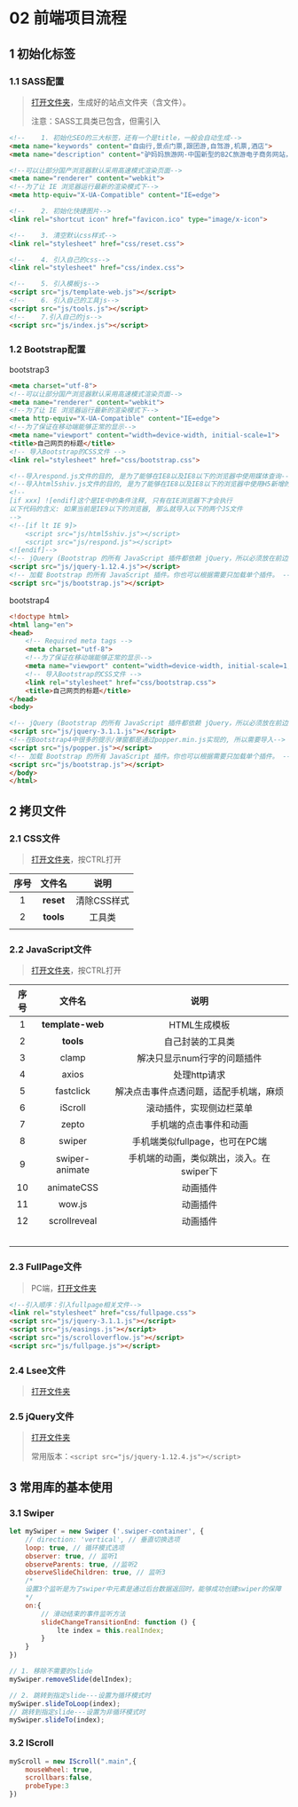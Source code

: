 # 02 前端项目流程



## 1 初始化标签

### 1.1 SASS配置

> [打开文件夹](./lib/project)，生成好的站点文件夹（含文件）。
>
> 注意：SASS工具类已包含，但需引入

```html
<!--    1. 初始化SEO的三大标签，还有一个是title，一般会自动生成-->
<meta name="keywords" content="自由行,景点门票,跟团游,自驾游,机票,酒店">
<meta name="description" content="驴妈妈旅游网-中国新型的B2C旅游电子商务网站，为旅游者提供景区门票">

<!--可以让部分国产浏览器默认采用高速模式渲染页面-->
<meta name="renderer" content="webkit">
<!--为了让 IE 浏览器运行最新的渲染模式下-->
<meta http-equiv="X-UA-Compatible" content="IE=edge">

<!--    2. 初始化快捷图片-->
<link rel="shortcut icon" href="favicon.ico" type="image/x-icon">

<!--    3. 清空默认css样式-->
<link rel="stylesheet" href="css/reset.css">

<!--    4. 引入自己的css-->
<link rel="stylesheet" href="css/index.css">

<!--    5. 引入模板js-->
<script src="js/template-web.js"></script>
<!--    6. 引入自己的工具js-->
<script src="js/tools.js"></script>
<!--    7.引入自己的js-->
<script src="js/index.js"></script>
```

### 1.2 Bootstrap配置

bootstrap3

```html
<meta charset="utf-8">
<!--可以让部分国产浏览器默认采用高速模式渲染页面-->
<meta name="renderer" content="webkit">
<!--为了让 IE 浏览器运行最新的渲染模式下-->
<meta http-equiv="X-UA-Compatible" content="IE=edge">
<!--为了保证在移动端能够正常的显示-->
<meta name="viewport" content="width=device-width, initial-scale=1">
<title>自己网页的标题</title>
<!-- 导入Bootstrap的CSS文件 -->
<link rel="stylesheet" href="css/bootstrap.css">

<!--导入respond.js文件的目的, 是为了能够在IE8以及IE8以下的浏览器中使用媒体查询-->
<!--导入html5shiv.js文件的目的, 是为了能够在IE8以及IE8以下的浏览器中使用H5新增的标签-->
<!--
[if xxx] ![endif]这个是IE中的条件注释, 只有在IE浏览器下才会执行
以下代码的含义: 如果当前是IE9以下的浏览器, 那么就导入以下的两个JS文件
-->
<!--[if lt IE 9]>
    <script src="js/html5shiv.js"></script>
    <script src="js/respond.js"></script>
<![endif]-->
<!-- jQuery (Bootstrap 的所有 JavaScript 插件都依赖 jQuery，所以必须放在前边) -->
<script src="js/jquery-1.12.4.js"></script>
<!-- 加载 Bootstrap 的所有 JavaScript 插件。你也可以根据需要只加载单个插件。 -->
<script src="js/bootstrap.js"></script>
```

bootstrap4

```html
<!doctype html>
<html lang="en">
<head>
    <!-- Required meta tags -->
    <meta charset="utf-8">
    <!--为了保证在移动端能够正常的显示-->
    <meta name="viewport" content="width=device-width, initial-scale=1, shrink-to-fit=no">
    <!-- 导入Bootstrap的CSS文件 -->
    <link rel="stylesheet" href="css/bootstrap.css">
    <title>自己网页的标题</title>
</head>
<body>

<!-- jQuery (Bootstrap 的所有 JavaScript 插件都依赖 jQuery，所以必须放在前边) -->
<script src="js/jquery-3.1.1.js"></script>
<!--在Bootstrap4中很多的提示/弹窗都是通过popper.min.js实现的, 所以需要导入-->
<script src="js/popper.js"></script>
<!-- 加载 Bootstrap 的所有 JavaScript 插件。你也可以根据需要只加载单个插件。 -->
<script src="js/bootstrap.js"></script>
</body>
</html>
```

## 2 拷贝文件



### 2.1 CSS文件

> [打开文件夹](./lib/CSS)，按CTRL打开

| 序号 |  文件名   |    说明     |
| :--: | :-------: | :---------: |
|  1   | **reset** | 清除CSS样式 |
|  2   | **tools** |   工具类    |
|      |           |             |



### 2.2 JavaScript文件

> [打开文件夹](./lib/JS)，按CTRL打开

| 序号 |      文件名      |                   说明                   |
| :--: | :--------------: | :--------------------------------------: |
|  1   | **template-web** |               HTML生成模板               |
|  2   |    **tools**     |             自己封装的工具类             |
|  3   |      clamp       |       解决只显示num行字的问题插件        |
|  4   |      axios       |               处理http请求               |
|  5   |    fastclick     |  解决点击事件点透问题，适配手机端，麻烦  |
|  6   |     iScroll      |         滚动插件，实现侧边栏菜单         |
|  7   |      zepto       |          手机端的点击事件和动画          |
|  8   |      swiper      |      手机端类似fullpage，也可在PC端      |
|  9   |  swiper-animate  | 手机端的动画，类似跳出，淡入。在swiper下 |
|  10  |    animateCSS    |                 动画插件                 |
|  11  |      wow.js      |                 动画插件                 |
|  12  |   scrollreveal   |                 动画插件                 |
|      |                  |                                          |
|      |                  |                                          |
|      |                  |                                          |
|      |                  |                                          |
|      |                  |                                          |



### 2.3 FullPage文件

> PC端，[打开文件夹](./lib/FullPage)

```html
<!--引入顺序：引入fullpage相关文件-->
<link rel="stylesheet" href="css/fullpage.css">
<script src="js/jquery-3.1.1.js"></script>
<script src="js/easings.js"></script>
<script src="js/scrolloverflow.js"></script>
<script src="js/fullpage.js"></script>
```


### 2.4 Lsee文件

> [打开文件夹](./lib/Less)



### 2.5 jQuery文件

> [打开文件夹](./lib/jQuery)
>
> 常用版本：`<script src="js/jquery-1.12.4.js"></script>`



## 3 常用库的基本使用

### 3.1 Swiper



```js
let mySwiper = new Swiper ('.swiper-container', {
    // direction: 'vertical', // 垂直切换选项
    loop: true, // 循环模式选项
    observer: true, // 监听1
    observeParents: true, //监听2
    observeSlideChildren: true, // 监听3
    /*
    设置3个监听是为了swiper中元素是通过后台数据返回时，能够成功创建swiper的保障
    */
    on:{
        // 滑动结束的事件监听方法
        slideChangeTransitionEnd: function () {
            lte index = this.realIndex;
        }
    }
})
```

```js
// 1. 移除不需要的slide
mySwiper.removeSlide(delIndex);

// 2. 跳转到指定slide---设置为循环模式时
mySwiper.slideToLoop(index);
// 跳转到指定slide---设置为非循环模式时
mySwiper.slideTo(index);


```



### 3.2 IScroll

```js
myScroll = new IScroll(".main",{
    mouseWheel: true,
    scrollbars:false,
    probeType:3
})
```


